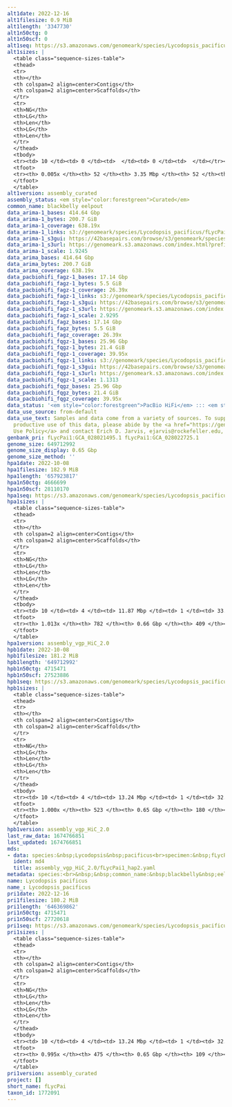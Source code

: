 ```yaml
---
alt1date: 2022-12-16
alt1filesize: 0.9 MiB
alt1length: '3347730'
alt1n50ctg: 0
alt1n50scf: 0
alt1seq: https://s3.amazonaws.com/genomeark/species/Lycodopsis_pacificus/fLycPai1/assembly_curated/fLycPai1.alt.cur.20221216.fasta.gz
alt1sizes: |
  <table class="sequence-sizes-table">
  <thead>
  <tr>
  <th></th>
  <th colspan=2 align=center>Contigs</th>
  <th colspan=2 align=center>Scaffolds</th>
  </tr>
  <tr>
  <th>NG</th>
  <th>LG</th>
  <th>Len</th>
  <th>LG</th>
  <th>Len</th>
  </tr>
  </thead>
  <tbody>
  <tr><td> 10 </td><td> 0 </td><td>  </td><td> 0 </td><td>  </td></tr><tr><td> 20 </td><td> 0 </td><td>  </td><td> 0 </td><td>  </td></tr><tr><td> 30 </td><td> 0 </td><td>  </td><td> 0 </td><td>  </td></tr><tr><td> 40 </td><td> 0 </td><td>  </td><td> 0 </td><td>  </td></tr><tr style="background-color:#cccccc;"><td> 50 </td><td> 0 </td><td>  </td><td> 0 </td><td>  </td></tr><tr><td> 60 </td><td> 0 </td><td>  </td><td> 0 </td><td>  </td></tr><tr><td> 70 </td><td> 0 </td><td>  </td><td> 0 </td><td>  </td></tr><tr><td> 80 </td><td> 0 </td><td>  </td><td> 0 </td><td>  </td></tr><tr><td> 90 </td><td> 0 </td><td>  </td><td> 0 </td><td>  </td></tr><tr><td> 100 </td><td> 0 </td><td>  </td><td> 0 </td><td>  </td></tr></tbody>
  <tfoot>
  <tr><th> 0.005x </th><th> 52 </th><th> 3.35 Mbp </th><th> 52 </th><th> 3.35 Mbp </th></tr>
  </tfoot>
  </table>
alt1version: assembly_curated
assembly_status: <em style="color:forestgreen">Curated</em>
common_name: blackbelly eelpout
data_arima-1_bases: 414.64 Gbp
data_arima-1_bytes: 200.7 GiB
data_arima-1_coverage: 638.19x
data_arima-1_links: s3://genomeark/species/Lycodopsis_pacificus/fLycPai1/genomic_data/arima/<br>
data_arima-1_s3gui: https://42basepairs.com/browse/s3/genomeark/species/Lycodopsis_pacificus/fLycPai1/genomic_data/arima/
data_arima-1_s3url: https://genomeark.s3.amazonaws.com/index.html?prefix=species/Lycodopsis_pacificus/fLycPai1/genomic_data/arima/
data_arima-1_scale: 1.9245
data_arima_bases: 414.64 Gbp
data_arima_bytes: 200.7 GiB
data_arima_coverage: 638.19x
data_pacbiohifi_fagz-1_bases: 17.14 Gbp
data_pacbiohifi_fagz-1_bytes: 5.5 GiB
data_pacbiohifi_fagz-1_coverage: 26.39x
data_pacbiohifi_fagz-1_links: s3://genomeark/species/Lycodopsis_pacificus/fLycPai1/genomic_data/pacbiohifi_fagz/<br>
data_pacbiohifi_fagz-1_s3gui: https://42basepairs.com/browse/s3/genomeark/species/Lycodopsis_pacificus/fLycPai1/genomic_data/pacbiohifi_fagz/
data_pacbiohifi_fagz-1_s3url: https://genomeark.s3.amazonaws.com/index.html?prefix=species/Lycodopsis_pacificus/fLycPai1/genomic_data/pacbiohifi_fagz/
data_pacbiohifi_fagz-1_scale: 2.9295
data_pacbiohifi_fagz_bases: 17.14 Gbp
data_pacbiohifi_fagz_bytes: 5.5 GiB
data_pacbiohifi_fagz_coverage: 26.39x
data_pacbiohifi_fqgz-1_bases: 25.96 Gbp
data_pacbiohifi_fqgz-1_bytes: 21.4 GiB
data_pacbiohifi_fqgz-1_coverage: 39.95x
data_pacbiohifi_fqgz-1_links: s3://genomeark/species/Lycodopsis_pacificus/fLycPai1/genomic_data/pacbio_hifi/<br>
data_pacbiohifi_fqgz-1_s3gui: https://42basepairs.com/browse/s3/genomeark/species/Lycodopsis_pacificus/fLycPai1/genomic_data/pacbio_hifi/
data_pacbiohifi_fqgz-1_s3url: https://genomeark.s3.amazonaws.com/index.html?prefix=species/Lycodopsis_pacificus/fLycPai1/genomic_data/pacbio_hifi/
data_pacbiohifi_fqgz-1_scale: 1.1313
data_pacbiohifi_fqgz_bases: 25.96 Gbp
data_pacbiohifi_fqgz_bytes: 21.4 GiB
data_pacbiohifi_fqgz_coverage: 39.95x
data_status: '<em style="color:forestgreen">PacBio HiFi</em> ::: <em style="color:forestgreen">Arima</em>'
data_use_source: from-default
data_use_text: Samples and data come from a variety of sources. To support fair and
  productive use of this data, please abide by the <a href="https://genome10k.soe.ucsc.edu/data-use-policies/">Data
  Use Policy</a> and contact Erich D. Jarvis, ejarvis@rockefeller.edu, with any questions.
genbank_pri: fLycPai1:GCA_028021495.1 fLycPai1:GCA_028022725.1
genome_size: 649712992
genome_size_display: 0.65 Gbp
genome_size_method: ''
hpa1date: 2022-10-08
hpa1filesize: 182.9 MiB
hpa1length: '657923817'
hpa1n50ctg: 4666699
hpa1n50scf: 28110170
hpa1seq: https://s3.amazonaws.com/genomeark/species/Lycodopsis_pacificus/fLycPai1/assembly_vgp_HiC_2.0/fLycPac1.HiC.hap1.20221008.fasta.gz
hpa1sizes: |
  <table class="sequence-sizes-table">
  <thead>
  <tr>
  <th></th>
  <th colspan=2 align=center>Contigs</th>
  <th colspan=2 align=center>Scaffolds</th>
  </tr>
  <tr>
  <th>NG</th>
  <th>LG</th>
  <th>Len</th>
  <th>LG</th>
  <th>Len</th>
  </tr>
  </thead>
  <tbody>
  <tr><td> 10 </td><td> 4 </td><td> 11.87 Mbp </td><td> 1 </td><td> 33.37 Mbp </td></tr><tr><td> 20 </td><td> 10 </td><td> 9.74 Mbp </td><td> 3 </td><td> 30.64 Mbp </td></tr><tr><td> 30 </td><td> 18 </td><td> 7.12 Mbp </td><td> 6 </td><td> 29.19 Mbp </td></tr><tr><td> 40 </td><td> 28 </td><td> 5.79 Mbp </td><td> 8 </td><td> 28.84 Mbp </td></tr><tr style="background-color:#cccccc;"><td> 50 </td><td> 41 </td><td style="background-color:#88ff88;"> 4.67 Mbp </td><td> 10 </td><td style="background-color:#88ff88;"> 28.11 Mbp </td></tr><tr><td> 60 </td><td> 57 </td><td> 3.52 Mbp </td><td> 13 </td><td> 25.54 Mbp </td></tr><tr><td> 70 </td><td> 82 </td><td> 2.03 Mbp </td><td> 15 </td><td> 24.85 Mbp </td></tr><tr><td> 80 </td><td> 121 </td><td> 1.28 Mbp </td><td> 18 </td><td> 23.35 Mbp </td></tr><tr><td> 90 </td><td> 191 </td><td> 0.67 Mbp </td><td> 21 </td><td> 19.90 Mbp </td></tr><tr><td> 100 </td><td> 523 </td><td> 52.39 Kbp </td><td> 154 </td><td> 55.74 Kbp </td></tr></tbody>
  <tfoot>
  <tr><th> 1.013x </th><th> 782 </th><th> 0.66 Gbp </th><th> 409 </th><th> 0.66 Gbp </th></tr>
  </tfoot>
  </table>
hpa1version: assembly_vgp_HiC_2.0
hpb1date: 2022-10-08
hpb1filesize: 181.2 MiB
hpb1length: '649712992'
hpb1n50ctg: 4715471
hpb1n50scf: 27523886
hpb1seq: https://s3.amazonaws.com/genomeark/species/Lycodopsis_pacificus/fLycPai1/assembly_vgp_HiC_2.0/fLycPac1.HiC.hap2.20221008.fasta.gz
hpb1sizes: |
  <table class="sequence-sizes-table">
  <thead>
  <tr>
  <th></th>
  <th colspan=2 align=center>Contigs</th>
  <th colspan=2 align=center>Scaffolds</th>
  </tr>
  <tr>
  <th>NG</th>
  <th>LG</th>
  <th>Len</th>
  <th>LG</th>
  <th>Len</th>
  </tr>
  </thead>
  <tbody>
  <tr><td> 10 </td><td> 4 </td><td> 13.24 Mbp </td><td> 1 </td><td> 32.89 Mbp </td></tr><tr><td> 20 </td><td> 10 </td><td> 10.56 Mbp </td><td> 3 </td><td> 31.37 Mbp </td></tr><tr><td> 30 </td><td> 16 </td><td> 7.90 Mbp </td><td> 6 </td><td> 29.18 Mbp </td></tr><tr><td> 40 </td><td> 26 </td><td> 6.08 Mbp </td><td> 8 </td><td> 29.06 Mbp </td></tr><tr style="background-color:#cccccc;"><td> 50 </td><td> 38 </td><td style="background-color:#88ff88;"> 4.72 Mbp </td><td> 10 </td><td style="background-color:#88ff88;"> 27.52 Mbp </td></tr><tr><td> 60 </td><td> 54 </td><td> 3.44 Mbp </td><td> 13 </td><td> 25.58 Mbp </td></tr><tr><td> 70 </td><td> 77 </td><td> 2.43 Mbp </td><td> 15 </td><td> 24.72 Mbp </td></tr><tr><td> 80 </td><td> 111 </td><td> 1.47 Mbp </td><td> 18 </td><td> 22.39 Mbp </td></tr><tr><td> 90 </td><td> 174 </td><td> 0.69 Mbp </td><td> 21 </td><td> 20.35 Mbp </td></tr><tr><td> 100 </td><td> 0 </td><td>  </td><td> 179 </td><td> 1.00 Kbp </td></tr></tbody>
  <tfoot>
  <tr><th> 1.000x </th><th> 523 </th><th> 0.65 Gbp </th><th> 180 </th><th> 0.65 Gbp </th></tr>
  </tfoot>
  </table>
hpb1version: assembly_vgp_HiC_2.0
last_raw_data: 1674766851
last_updated: 1674766851
mds:
- data: species:&nbsp;Lycodopsis&nbsp;pacificus<br>specimen:&nbsp;fLycPai1<br>projects:&nbsp;<br>&nbsp;&nbsp;-&nbsp;vgp<br>hap2:&nbsp;s3://genomeark/species/Lycodopsis_pacificus/fLycPac1/assembly_vgp_HiC_2.0/fLycPac1.HiC.hap2.20221008.fasta.gz<br>pretext_hap2:&nbsp;s3://genomeark/species/Lycodopsis_pacificus/fLycPac1/assembly_vgp_HiC_2.0/evaluation/hap2/pretext/fLycPac1_hap2__s2_heatmap.pretext<br>kmer_spectra_img:&nbsp;s3://genomeark/species/Lycodopsis_pacificus/fLycPac1/assembly_vgp_HiC_2.0/evaluation/fLycPac1_png/<br>pacbio_read_dir:&nbsp;s3://genomeark/species/Lycodopsis_pacificus/fLycPac1/genomic_data/pacbio_hifi/<br>pacbio_read_type:&nbsp;hifi<br>hic_read_dir:&nbsp;s3://genomeark/species/Lycodopsis_pacificus/fLycPac1/genomic_data/arima/<br>pipeline:<br>&nbsp;&nbsp;-&nbsp;hifiasm&nbsp;(0.16.1+galaxy2)<br>&nbsp;&nbsp;-&nbsp;yahs&nbsp;(1.2a+galaxy1)<br>assembled_by_group:&nbsp;Rockefeller<br>notes:&nbsp;This&nbsp;was&nbsp;a&nbsp;Hifiasm-HiC&nbsp;assembly&nbsp;of&nbsp;fLycPai1&nbsp;(VGL-fLycPac1),&nbsp;which&nbsp;produced&nbsp;phased&nbsp;hap1&nbsp;and&nbsp;hap2&nbsp;assemblies.&nbsp;Both&nbsp;haplotypes&nbsp;are&nbsp;uploaded&nbsp;to&nbsp;genomeark,&nbsp;but&nbsp;Please&nbsp;curate&nbsp;hap2&nbsp;(&nbsp;fLycPac1.HiC.hap2.20221008.fasta.gz&nbsp;),&nbsp;as&nbsp;it&nbsp;looks&nbsp;like&nbsp;the&nbsp;more&nbsp;complete&nbsp;assembly&nbsp;between&nbsp;the&nbsp;two&nbsp;of&nbsp;them.&nbsp;This&nbsp;individual&nbsp;did&nbsp;not&nbsp;have&nbsp;bionano&nbsp;data.&nbsp;Scaffolding&nbsp;was&nbsp;done&nbsp;with&nbsp;YAHS.&nbsp;Merqury&nbsp;spectra&nbsp;plots&nbsp;of&nbsp;contigs&nbsp;indicate&nbsp;a&nbsp;homogametic&nbsp;specimen.&nbsp;
  ident: md4
  title: assembly_vgp_HiC_2.0/fLycPai1_hap2.yaml
metadata: species:<br>&nbsp;&nbsp;common_name:&nbsp;blackbelly&nbsp;eelpout<br>&nbsp;&nbsp;name:&nbsp;Lycodopsis&nbsp;pacificus<br>&nbsp;&nbsp;short_name:&nbsp;fLycPai<br>&nbsp;&nbsp;taxon_id:&nbsp;1772091<br>&nbsp;&nbsp;order:<br>&nbsp;&nbsp;&nbsp;&nbsp;name:&nbsp;Scorpaeniformes<br>&nbsp;&nbsp;family:<br>&nbsp;&nbsp;&nbsp;&nbsp;name:&nbsp;Zoarcidae<br>&nbsp;&nbsp;individuals:<br>&nbsp;&nbsp;-&nbsp;short_name:&nbsp;fLycPai1<br>&nbsp;&nbsp;genome_size:&nbsp;649712992<br>&nbsp;&nbsp;genome_size_method:&nbsp;<br>&nbsp;&nbsp;project:&nbsp;[&nbsp;]<br>
name: Lycodopsis pacificus
name_: Lycodopsis_pacificus
pri1date: 2022-12-16
pri1filesize: 180.2 MiB
pri1length: '646369862'
pri1n50ctg: 4715471
pri1n50scf: 27720618
pri1seq: https://s3.amazonaws.com/genomeark/species/Lycodopsis_pacificus/fLycPai1/assembly_curated/fLycPai1.pri.cur.20221216.fasta.gz
pri1sizes: |
  <table class="sequence-sizes-table">
  <thead>
  <tr>
  <th></th>
  <th colspan=2 align=center>Contigs</th>
  <th colspan=2 align=center>Scaffolds</th>
  </tr>
  <tr>
  <th>NG</th>
  <th>LG</th>
  <th>Len</th>
  <th>LG</th>
  <th>Len</th>
  </tr>
  </thead>
  <tbody>
  <tr><td> 10 </td><td> 4 </td><td> 13.24 Mbp </td><td> 1 </td><td> 32.99 Mbp </td></tr><tr><td> 20 </td><td> 10 </td><td> 10.56 Mbp </td><td> 3 </td><td> 31.51 Mbp </td></tr><tr><td> 30 </td><td> 16 </td><td> 7.90 Mbp </td><td> 6 </td><td> 29.72 Mbp </td></tr><tr><td> 40 </td><td> 26 </td><td> 6.08 Mbp </td><td> 8 </td><td> 29.06 Mbp </td></tr><tr style="background-color:#cccccc;"><td> 50 </td><td> 38 </td><td style="background-color:#88ff88;"> 4.72 Mbp </td><td> 10 </td><td style="background-color:#88ff88;"> 27.72 Mbp </td></tr><tr><td> 60 </td><td> 54 </td><td> 3.44 Mbp </td><td> 12 </td><td> 26.74 Mbp </td></tr><tr><td> 70 </td><td> 77 </td><td> 2.43 Mbp </td><td> 15 </td><td> 24.76 Mbp </td></tr><tr><td> 80 </td><td> 111 </td><td> 1.47 Mbp </td><td> 18 </td><td> 23.04 Mbp </td></tr><tr><td> 90 </td><td> 175 </td><td> 0.66 Mbp </td><td> 21 </td><td> 20.35 Mbp </td></tr><tr><td> 100 </td><td> 0 </td><td>  </td><td> 0 </td><td>  </td></tr></tbody>
  <tfoot>
  <tr><th> 0.995x </th><th> 475 </th><th> 0.65 Gbp </th><th> 109 </th><th> 0.65 Gbp </th></tr>
  </tfoot>
  </table>
pri1version: assembly_curated
project: []
short_name: fLycPai
taxon_id: 1772091
---
```

